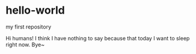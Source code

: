 # hello-world
my first repository

Hi humans!
I think I have nothing to say because that today I want to sleep right now.
Bye~
